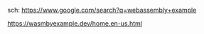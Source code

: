 sch: https://www.google.com/search?q=webassembly+example

https://wasmbyexample.dev/home.en-us.html
